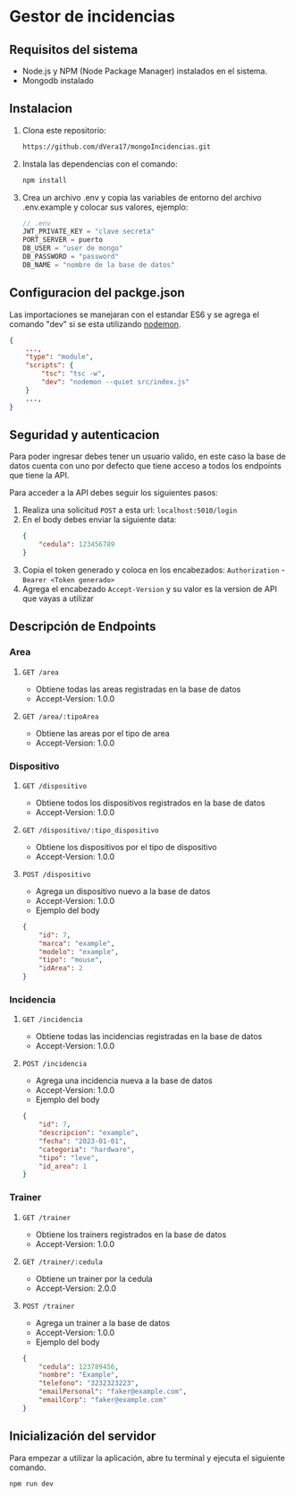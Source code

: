 # Gestor de incidencias

## Requisitos del sistema

- Node.js y NPM (Node Package Manager) instalados en el sistema.
- Mongodb instalado

## Instalacion

1. Clona este repositorio:
    ```bash
    https://github.com/dVera17/mongoIncidencias.git
    ```
2. Instala las dependencias con el comando:
    ```bash
    npm install
    ```
3. Crea un archivo .env y copia las variables de entorno del archivo .env.example y colocar sus valores, ejemplo:
    ```Javascript
    // .env
    JWT_PRIVATE_KEY = "clave secreta"
    PORT_SERVER = puerto
    DB_USER = "user de mongo"
    DB_PASSWORD = "password"
    DB_NAME = "nombre de la base de datos"
    ```

## Configuracion del packge.json

Las importaciones se manejaran con el estandar ES6 y se agrega el comando "dev" si se esta utilizando [nodemon](https://www.npmjs.com/package/nodemon).
```json
{
    ...,
    "type": "module",
    "scripts": {
        "tsc": "tsc -w",
        "dev": "nodemon --quiet src/index.js"
    }
    ...,
}
```

## Seguridad y autenticacion

Para poder ingresar debes tener un usuario valido, en este caso la base de datos cuenta con uno por defecto que tiene acceso a todos los endpoints que tiene la API.

Para acceder a la API debes seguir los siguientes pasos:

1. Realiza una solicitud `POST` a esta url: `localhost:5010/login`
2. En el body debes enviar la siguiente data:
    ```JSON
    {
        "cedula": 123456789
    }
    ```
3. Copia el token generado y coloca en los encabezados: `Authorization` - `Bearer <Token generado>`
4. Agrega el encabezado `Accept-Version` y su valor es la version de API que vayas a utilizar

## Descripción de Endpoints

### Area 

1. `GET /area`
    - Obtiene todas las areas registradas en la base de datos
    - Accept-Version: 1.0.0

2. `GET /area/:tipoArea`
    - Obtiene las areas por el tipo de area
    - Accept-Version: 1.0.0

### Dispositivo

1. `GET /dispositivo`
    - Obtiene todos los dispositivos registrados en la base de datos
    - Accept-Version: 1.0.0

2. `GET /dispositivo/:tipo_dispositivo`
    - Obtiene los dispositivos por el tipo de dispositivo
    - Accept-Version: 1.0.0

3. `POST /dispositivo`
    - Agrega un dispositivo nuevo a la base de datos
    - Accept-Version: 1.0.0
    - Ejemplo del body
    ```JSON
    {
        "id": 7,
        "marca": "example",
        "modelo": "example",
        "tipo": "mouse",
        "idArea": 2
    }
    ```

### Incidencia

1. `GET /incidencia`
    - Obtiene todas las incidencias registradas en la base de datos
    - Accept-Version: 1.0.0

2. `POST /incidencia`
    - Agrega una incidencia nueva a la base de datos
    - Accept-Version: 1.0.0
    - Ejemplo del body
    ```JSON
    {
        "id": 7,
        "descripcion": "example",
        "fecha": "2023-01-01",
        "categoria": "hardware",
        "tipo": "leve",
        "id_area": 1
    }
    ```

### Trainer

1. `GET /trainer`
    - Obtiene los trainers registrados en la base de datos
    - Accept-Version: 1.0.0

2. `GET /trainer/:cedula`
    - Obtiene un trainer por la cedula
    - Accept-Version: 2.0.0

3. `POST /trainer`
    - Agrega un trainer a la base de datos
    - Accept-Version: 1.0.0
    - Ejemplo del body
    ```JSON
    {
        "cedula": 123789456,
        "nombre": "Example",
        "telefono": "3232323223",
        "emailPersonal": "faker@example.com",
        "emailCorp": "faker@example.com"
    }
    ```

## Inicialización del servidor

Para empezar a utilizar la aplicación, abre tu terminal y ejecuta el siguiente comando.
```bash
npm run dev
```